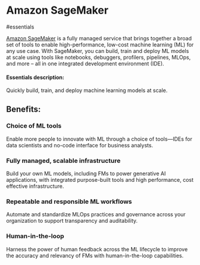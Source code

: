 # Amazon SageMaker

#essentials 

[Amazon SageMaker](https://aws.amazon.com/sagemaker/) is a fully managed service that brings together a broad set of tools to enable high-performance, low-cost machine learning (ML) for any use case. With SageMaker, you can build, train and deploy ML models at scale using tools like notebooks, debuggers, profilers, pipelines, MLOps, and more – all in one integrated development environment (IDE).

#### Essentials description:
Quickly build, train, and deploy machine learning models at scale.

## Benefits:
### Choice of ML tools
Enable more people to innovate with ML through a choice of tools—IDEs for data scientists and no-code interface for business analysts.

### Fully managed, scalable infrastructure
Build your own ML models, including FMs to power generative AI applications, with integrated purpose-built tools and high performance, cost effective infrastructure.

### Repeatable and responsible ML workflows
Automate and standardize MLOps practices and governance across your organization to support transparency and auditability.

### Human-in-the-loop
Harness the power of human feedback across the ML lifecycle to improve the accuracy and relevancy of FMs with human-in-the-loop capabilities.
